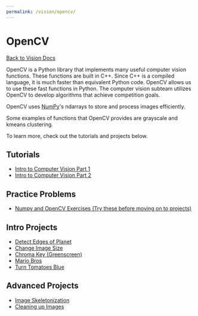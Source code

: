 ```yaml
---
permalink: /vision/opencv/
---
```


# OpenCV

[Back to Vision Docs](/docs/vision/)

OpenCV is a Python library that implements many useful computer vision functions. These functions are built in C++. Since C++ is a compiled language, it is much faster than equivalent Python code. OpenCV allows us to use these fast functions in Python. The computer vision subteam utilizes OpenCV to develop algorithms that achieve competition goals.

OpenCV uses [NumPy](/docs/vision/numpy)'s ndarrays to store and process images efficiently.

Some examples of functions that OpenCV provides are grayscale and kmeans clustering.

To learn more, check out the tutorials and projects below.

## Tutorials

- [Intro to Computer Vision Part 1](/docs/vision/opencv/intro1/)
- [Intro to Computer Vision Part 2](/docs/vision/opencv/intro2/)

## Practice Problems

- [Numpy and OpenCV Exercises (Try these before moving on to projects)](/docs/vision/opencv/exercises/)

## Intro Projects

- [Detect Edges of Planet](/docs/vision/opencv/planet_edges/)
- [Change Image Size](/docs/vision/opencv/image_size/)
- [Chroma Key (Greenscreen)](/docs/vision/opencv/chroma_key/)
- [Mario Bros](/docs/vision/opencv/mario/)
- [Turn Tomatoes Blue](/docs/vision/opencv/blue_tomatoes/)

## Advanced Projects

- [Image Skeletonization](/docs/vision/opencv/skeletonization/)
- [Cleaning up Images](/docs/vision/opencv/image_cleanup/)

